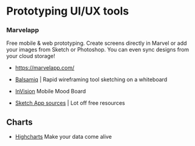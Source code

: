 # Prototyping UI/UX tools

### Marvelapp
Free mobile & web prototyping. Create screens directly in Marvel or add your images from Sketch or Photoshop. You can even sync designs from your cloud storage!
* <https://marvelapp.com/>

* [Balsamiq](https://balsamiq.com/) |  Rapid wireframing tool sketching on a whiteboard
* [InVision](https://www.invisionapp.com/) Mobile Mood Board
* [Sketch App sources](https://www.sketchappsources.com/) | Lot off free resources

## Charts

* [Highcharts](https://www.highcharts.com/) Make your data come alive
